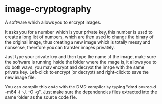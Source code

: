# image-cryptography
A software which allows you to encrypt images.

It asks you for a number, which is your private key, this number is used to create a long list of numbers, which are then used to change the binary of the original image, thus creating a new image which is totally messy and nonsense, therefore you can transfer images privately.

Just type your private key and then type the name of the image, make sure the software is running inside the folder where the image is, it allows you to do both ways, you may encrypt and decrypt the image with the same private key. Left-click to encrypt (or decrypt) and right-click to save the new image file.

You can compile this code with the DMD compiler by typing "dmd source.d -m64 -i -J. -O -g". Just make sure the dependencies files extracted into the same folder as the source code file.

